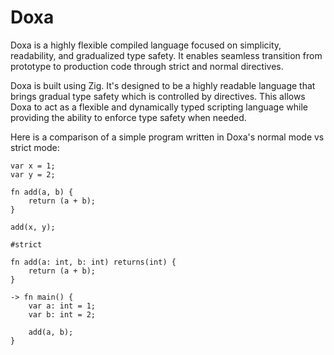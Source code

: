 # Doxa 

Doxa is a highly flexible compiled language focused on simplicity, readability, and gradualized type safety. It enables seamless transition from prototype to production code through strict and normal directives. 

Doxa is built using Zig. It's designed to be a highly readable language that brings gradual type safety which is controlled by directives. This allows Doxa to act as a flexible and dynamically typed scripting language while providing the ability to enforce type safety when needed.

Here is a comparison of a simple program written in Doxa's normal mode vs strict mode:

```
var x = 1;
var y = 2;

fn add(a, b) {
    return (a + b);
}

add(x, y);
```


```
#strict

fn add(a: int, b: int) returns(int) {
    return (a + b);
}

-> fn main() {
    var a: int = 1;
    var b: int = 2;

    add(a, b);
}
```
